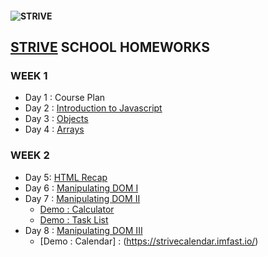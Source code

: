 #### ![STRIVE](https://strive.school/hosted/images/27/d1eed21e764c4aa9b9fa335c0723ed/Strive-logo_blackbg_nopayoff.png) 
## [STRIVE](https://strive.school/optin32129918#) SCHOOL HOMEWORKS

### WEEK 1

  * Day 1 : Course Plan
  * Day 2 : [Introduction to Javascript]( https://github.com/ubeytdemirr/strive-school-homeworks/blob/master/week1/day2/ubeyt_demir_homework_one.js)
  * Day 3 : [Objects]( https://github.com/ubeytdemirr/strive-school-homeworks/blob/master/week1/day3/D3-ubeyt_demir_homework.js)
  * Day 4 : [Arrays]( https://github.com/ubeytdemirr/strive-school-homeworks/blob/master/week1/day4/D4_ubeyt_demir_homework.js)
  
### WEEK 2
  * Day 5: [HTML Recap]( https://github.com/ubeytdemirr/strive-school-homeworks/blob/master/week2/day5/Day5_ubeyt_demir.html)
  * Day 6 : [Manipulating DOM I]( https://github.com/ubeytdemirr/strive-school-homeworks/blob/master/week2/day6/D6.html)
  * Day 7 : [Manipulating DOM II]( https://github.com/ubeytdemirr/strive-school-homeworks/tree/master/week2/day7)
    * [Demo : Calculator]( https://striveday7jscalculator.imfast.io/)
    * [Demo : Task List ]( https://strivetasklist.imfast.io/)
  * Day 8 : [Manipulating DOM III](https://github.com/ubeytdemirr/strive-school-homeworks/tree/master/week2/day8/calendar)
    * [Demo : Calendar] : (https://strivecalendar.imfast.io/)